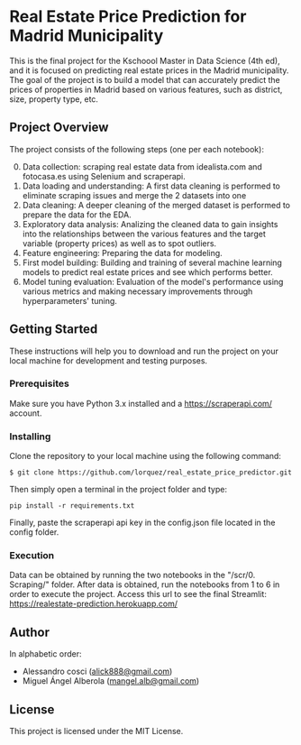 # Real Estate Price Prediction for Madrid Municipality

This is the final project for the Kschoool Master in Data Science (4th ed), and it is focused on predicting real estate prices in the Madrid municipality. The goal of the project is to build a model that can accurately predict the prices of properties in Madrid based on various features, such as district, size, property type, etc.

## Project Overview

The project consists of the following steps (one per each notebook):

0. Data collection: scraping real estate data from idealista.com and fotocasa.es using Selenium and scraperapi.
1. Data loading and understanding: A first data cleaning is performed to eliminate scraping issues and merge the 2 datasets into one
2. Data cleaning: A deeper cleaning of the merged dataset is performed to prepare the data for the EDA.
3. Exploratory data analysis: Analizing the cleaned data to gain insights into the relationships between the various features and the target variable (property prices) as well as to spot outliers.
4. Feature engineering: Preparing the data for modeling.
5. First model building: Building and training of several machine learning models to predict real estate prices and see which performs better.
6. Model tuning evaluation: Evaluation of the model's performance using various metrics and making necessary improvements through hyperparameters' tuning.

## Getting Started

These instructions will help you to download and run the project on your local machine for development and testing purposes.

### Prerequisites

Make sure you have Python 3.x installed and a https://scraperapi.com/ account.

### Installing

Clone the repository to your local machine using the following command:

```
$ git clone https://github.com/lorquez/real_estate_price_predictor.git
```

Then simply open a terminal in the project folder and type:
```
pip install -r requirements.txt
```

Finally, paste the scraperapi api key in the config.json file located in the config folder.

### Execution

Data can be obtained by running the two notebooks in the "/scr/0. Scraping/" folder. After data is obtained, run the notebooks from 1 to 6 in order to execute the project.
Access this url to see the final Streamlit: https://realestate-prediction.herokuapp.com/

## Author

In alphabetic order:
- Alessandro cosci (alick888@gmail.com)
- Miguel Ángel Alberola (mangel.alb@gmail.com)

## License

This project is licensed under the MIT License.

